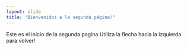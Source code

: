 ```yaml
---
layout: slide
title: "Bienvenidos a la segunda página!"
---
```

Este es el inicio de la segunda pagina
Utiliza la flecha hacia la izquierda para volver!
